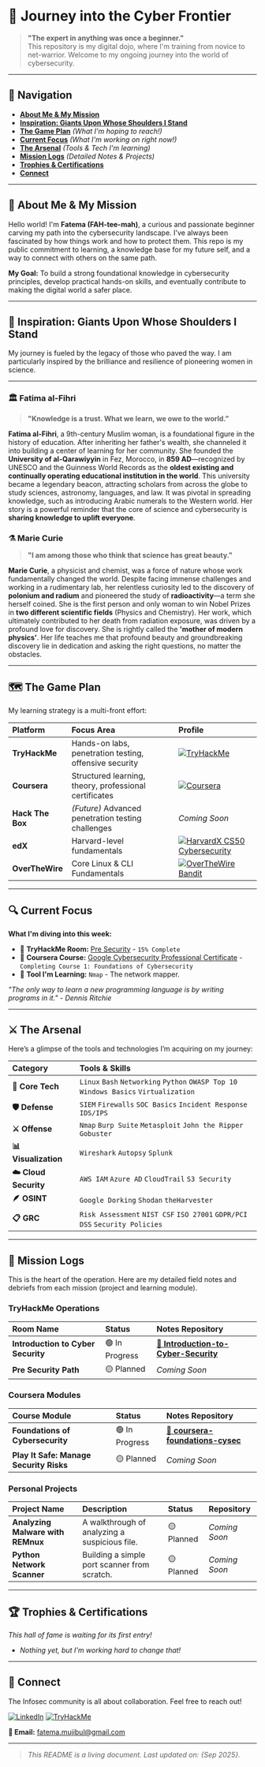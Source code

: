 # 🔐 Journey into the Cyber Frontier

> **"The expert in anything was once a beginner."** \
> This repository is my digital dojo, where I'm training from novice to net-warrior. Welcome to my ongoing journey into the world of cybersecurity.

---

## 🧭 Navigation

- [**About Me & My Mission**](#-about-me--my-mission)
- [**Inspiration: Giants Upon Whose Shoulders I Stand**](#-inspiration-giants-upon-whose-shoulders-i-stand)
- [**The Game Plan**](#-the-game-plan) *(What I'm hoping to reach!)*
- [**Current Focus**](#-current-focus) *(What I'm working on right now!)*
- [**The Arsenal**](#-the-arsenal) *(Tools & Tech I'm learning)*
- [**Mission Logs**](#-mission-logs) *(Detailed Notes & Projects)*
- [**Trophies & Certifications**](#-trophies--certifications)
- [**Connect**](#-connect)

---

## 🧠 About Me & My Mission

Hello world! I'm **Fatema (FAH-tee-mah)**, a curious and passionate beginner carving my path into the cybersecurity landscape. I've always been fascinated by how things work and how to protect them. This repo is my public commitment to learning, a knowledge base for my future self, and a way to connect with others on the same path.

**My Goal:** To build a strong foundational knowledge in cybersecurity principles, develop practical hands-on skills, and eventually contribute to making the digital world a safer place.

---

## 🌟 Inspiration: Giants Upon Whose Shoulders I Stand

My journey is fueled by the legacy of those who paved the way. I am particularly inspired by the brilliance and resilience of pioneering women in science.

---

### 🏛️ Fatima al-Fihri
> **"Knowledge is a trust. What we learn, we owe to the world.”**

**Fatima al-Fihri**, a 9th-century Muslim woman, is a foundational figure in the history of education. After inheriting her father's wealth, she channeled it into building a center of learning for her community. She founded the **University of al-Qarawiyyin** in Fez, Morocco, in **859 AD**—recognized by UNESCO and the Guinness World Records as the **oldest existing and continually operating educational institution in the world**. This university became a legendary beacon, attracting scholars from across the globe to study sciences, astronomy, languages, and law. It was pivotal in spreading knowledge, such as introducing Arabic numerals to the Western world. Her story is a powerful reminder that the core of science and cybersecurity is **sharing knowledge to uplift everyone**.

### ⚗️ Marie Curie
> **"I am among those who think that science has great beauty."**

**Marie Curie**, a physicist and chemist, was a force of nature whose work fundamentally changed the world. Despite facing immense challenges and working in a rudimentary lab, her relentless curiosity led to the discovery of **polonium and radium** and pioneered the study of **radioactivity**—a term she herself coined. She is the first person and only woman to win Nobel Prizes in **two different scientific fields** (Physics and Chemistry). Her work, which ultimately contributed to her death from radiation exposure, was driven by a profound love for discovery. She is rightly called the **'mother of modern physics'**. Her life teaches me that profound beauty and groundbreaking discovery lie in dedication and asking the right questions, no matter the obstacles.

---

## 🗺️ The Game Plan

My learning strategy is a multi-front effort:

| Platform       | Focus Area                          | Profile |
| :------------- | :---------------------------------- | :------ |
| **TryHackMe**  | Hands-on labs, penetration testing, offensive security | [![TryHackMe](https://img.shields.io/badge/-TryHackMe-1DA1F2?style=flat&logo=tryhackme&logoColor=white&color=9cf)](https://tryhackme.com/p/YourProfileName) |
| **Coursera**   | Structured learning, theory, professional certificates | [![Coursera](https://img.shields.io/badge/-Coursera-1DA1F2?style=flat&logo=coursera&logoColor=white&color=0056D2)](https://www.coursera.org/user/YourProfileName) |
| **Hack The Box** | *(Future)* Advanced penetration testing challenges | *Coming Soon* |
| **edX** | Harvard-level fundamentals | [![HarvardX CS50 Cybersecurity](https://img.shields.io/badge/-HarvardX_CS50_Cybersecurity-A41034?style=flat&logo=edx&logoColor=white)](https://learning.edx.org/course/course-v1:HarvardX+CS50CS+Cybersecurity/home) |
| **OverTheWire** | Core Linux & CLI Fundamentals | [![OverTheWire Bandit](https://img.shields.io/badge/-OverTheWire_Bandit-2F5FDE?style=flat&logo=gnubash&logoColor=white)](https://overthewire.org/wargames/bandit/bandit0.html) |

---

## 🔍 Current Focus

**What I'm diving into this week:**

*   🧩 **TryHackMe Room:** [Pre Security](https://tryhackme.com/path/outline/presecurity) - `15% Complete`
*   📖 **Coursera Course:** [Google Cybersecurity Professional Certificate](https://www.coursera.org/professional-certificates/google-cybersecurity) - `Completing Course 1: Foundations of Cybersecurity`
*   🔧 **Tool I'm Learning:** `Nmap` - The network mapper.

*"The only way to learn a new programming language is by writing programs in it." - Dennis Ritchie*

---

## ⚔️ The Arsenal

Here’s a glimpse of the tools and technologies I’m acquiring on my journey:

| Category | Tools & Skills |
| :--- | :--- |
| **🔧 Core Tech** | `Linux` `Bash` `Networking` `Python` `OWASP Top 10` `Windows Basics` `Virtualization` |
| **🛡️ Defense** | `SIEM` `Firewalls` `SOC Basics` `Incident Response` `IDS/IPS` |
| **⚔️ Offense** | `Nmap` `Burp Suite` `Metasploit` `John the Ripper` `Gobuster` |
| **📊 Visualization** | `Wireshark` `Autopsy` `Splunk` |
| **☁️ Cloud Security** | `AWS IAM` `Azure AD` `CloudTrail` `S3 Security` |
| **🪶 OSINT** | `Google Dorking` `Shodan` `theHarvester` |
| **📋 GRC** | `Risk Assessment` `NIST CSF` `ISO 27001` `GDPR/PCI DSS` `Security Policies` |

---

## 📓 Mission Logs

This is the heart of the operation. Here are my detailed field notes and debriefs from each mission (project and learning module).

### TryHackMe Operations
| Room Name | Status | Notes Repository |
| :--- | :--- | :--- |
| **Introduction to Cyber Security** | 🟢 In Progress | [**📁 Introduction-to-Cyber-Security**](https://github.com/Fema31/Introduction-to-Cyber-Security) |
| **Pre Security Path** | 🟡 Planned | *Coming Soon* |

### Coursera Modules
| Course Module | Status | Notes Repository |
| :--- | :--- | :--- |
| **Foundations of Cybersecurity** | 🟢 In Progress| [**📁 coursera-foundations-cysec**](https://github.com/YourUsername/coursera-foundations-cysec) |
| **Play It Safe: Manage Security Risks** | 🟡 Planned | *Coming Soon* |

### Personal Projects
| Project Name | Description | Status | Repository |
| :--- | :--- | :--- | :--- |
| **Analyzing Malware with REMnux** | A walkthrough of analyzing a suspicious file. | 🟡 Planned | *Coming Soon* |
| **Python Network Scanner** | Building a simple port scanner from scratch. | 🟡 Planned | *Coming Soon* |

---

## 🏆 Trophies & Certifications

*This hall of fame is waiting for its first entry!*

*   *Nothing yet, but I'm working hard to change that!*

---

## 🤝 Connect

The Infosec community is all about collaboration. Feel free to reach out!

[![LinkedIn](https://img.shields.io/badge/LinkedIn-Connect%20with%20me-0A66C2?style=for-the-badge&logo=linkedin)](https://www.linkedin.com/in/fatema-binte-mujibul)
[![TryHackMe](https://img.shields.io/badge/TryHackMe-Follow%20my%20progress-9CF?style=for-the-badge&logo=tryhackme)](https://tryhackme.com/p/fatema.mujibul)

**📧 Email:** fatema.mujibul@gmail.com

---

> *This README is a living document. Last updated on: {Sep 2025}.*
